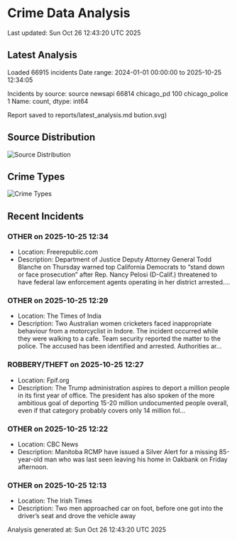 # Crime Data Analysis
Last updated: Sun Oct 26 12:43:20 UTC 2025

## Latest Analysis

Loaded 66915 incidents
Date range: 2024-01-01 00:00:00 to 2025-10-25 12:34:05

Incidents by source:
source
newsapi           66814
chicago_pd          100
chicago_police        1
Name: count, dtype: int64

Report saved to reports/latest_analysis.md
bution.svg)

## Source Distribution
![Source Distribution](images/source_distribution.svg)

## Crime Types
![Crime Types](images/crime_types.svg)

## Recent Incidents

### OTHER on 2025-10-25 12:34
- Location: Freerepublic.com
- Description: Department of Justice Deputy Attorney General Todd Blanche on Thursday warned top California Democrats to “stand down or face prosecution” after Rep. Nancy Pelosi (D-Calif.) threatened to have federal law enforcement agents operating in her district arrested.…


### OTHER on 2025-10-25 12:29
- Location: The Times of India
- Description: Two Australian women cricketers faced inappropriate behaviour from a motorcyclist in Indore. The incident occurred while they were walking to a cafe. Team security reported the matter to the police. The accused has been identified and arrested. Authorities ar…


### ROBBERY/THEFT on 2025-10-25 12:27
- Location: Fpif.org
- Description: The Trump administration aspires to deport a million people in its first year of office. The president has also spoken of the more ambitious goal of deporting 15-20 million undocumented people overall, even if that category probably covers only 14 million fol…


### OTHER on 2025-10-25 12:22
- Location: CBC News
- Description: Manitoba RCMP have issued a Silver Alert for a missing 85-year-old man who was last seen leaving his home in Oakbank on Friday afternoon.


### OTHER on 2025-10-25 12:13
- Location: The Irish Times
- Description: Two men approached car on foot, before one got into the driver’s seat and drove the vehicle away

Analysis generated at: Sun Oct 26 12:43:20 UTC 2025
